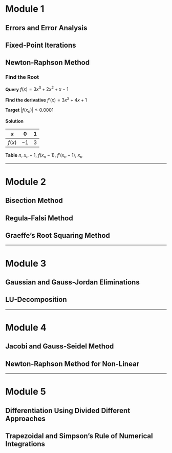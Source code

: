 # Module 1

## Errors and Error Analysis

## Fixed-Point Iterations

## Newton-Raphson Method
### Find the Root
**Query**
$f(x) = 3x^3 + 2x^2 + x - 1$

**Find the derivative**
$f’(x) = 3x^2 + 4x + 1$

**Target**
$|f(x_n)| ≤ 0.0001$

**Solution**

| $x$    | $0$  | $1$ |
| ------ | ---- | --- |
| $f(x)$ | $-1$ | $3$    |

**Table**
$n$, $x_n - 1$, $f(x_n - 1)$, $f’(x_n - 1)$, $x_n$
___
# Module 2

## Bisection Method

## Regula-Falsi Method

## Graeffe’s Root Squaring Method

___
# Module 3

## Gaussian and Gauss-Jordan Eliminations

## LU-Decomposition

___
# Module 4

## Jacobi and Gauss-Seidel Method

## Newton-Raphson Method for Non-Linear

___
# Module 5

## Differentiation Using Divided Different Approaches

## Trapezoidal and Simpson’s Rule of Numerical Integrations
